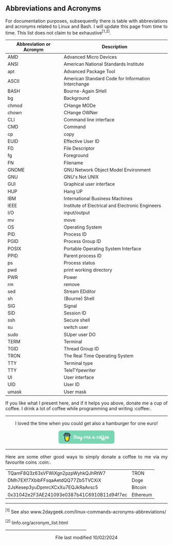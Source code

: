## Abbreviations and Acronyms

<p align="justify">For documentation purposes, subsequently there is table with abbreviations and acronyms related to Linux and Bash. I will update this page from time to time. This list does not claim to be exhaustive<sup>[1,2]</sup>.</p>

| Abbreviation or Acronym | Description                                        |
| ----------------------- | -------------------------------------------------- |
| AMD                     | Advanced Micro Devices                             |
| ANSI                    | American National Standards Institute              |
| apt                     | Advanced Package Tool                              |
| ASCII                   | American Standard Code for Information Interchange |
| BASH                    | Bourne-Again SHell                                 |
| bg                      | Background                                         |
| chmod                   | CHange MODe                                        |
| chown                   | CHange OWNer                                       |
| CLI                     | Command line interface                             |
| CMD                     | Command                                            |
| cp                      | copy                                               |
| EUID                    | Effective User ID                                  |
| FD                      | File Descriptor                                    |
| fg                      | Foreground                                         |
| FN                      | Filename                                           |
| GNOME                   | GNU Network Object Model Environment               |
| GNU                     | GNU's Not UNIX                                     |
| GUI                     | Graphical user interface                           |  
| HUP                     | Hang UP                                            |
| IBM                     | International Business Machines                    |
| IEEE                    | Institute of Electrical and Electronic Engineers   |
| I/O                     | input/output                                       |
| mv                      | move                                               |
| OS                      | Operating System                                   |
| PID                     | Process ID                                         |
| PGID                    | Process Group ID                                   |
| POSIX                   | Portable Operating System Interface                |
| PPID                    | Parent process ID                                  |
| ps                      | Process status                                     |
| pwd                     | print working directory                            |
| PWR                     | Power                                              |
| rm                      | remove                                             |
| sed                     | Stream EDditor                                     |
| sh                      | (Bourne) Shell                                     |
| SIG                     | Signal                                             |
| SID                     | Session ID                                         |  
| ssh                     | Secure shell                                       |
| su                      | switch user                                        |
| sudo                    | SUper user DO                                      |
| TERM                    | Terminal                                           |
| TGID                    | Thread Group ID                                    |
| TRON                    | The Real Time Operating System                     |
| TTY                     | Terminal type                                      |
| TTY                     | TeleTYpewriter                                     |
| UI                      | User interface                                     |
| UID                     | User ID                                            |
| umask                   | User mask                                          |

<p align="justify">If you like what I present here, and if it helps you above, donate me a cup of coffee. I drink a lot of coffee while programming and writing :coffee:.</p>

<hr width="100%" size="2">

<p align="center">I loved the time when you could get also a hamburger for one euro!</p>

<p align="center">
<a href="https://www.buymeacoffee.com/zentrocdot" target="_blank"><img src="..\IMAGES\greeen-button.png" alt="Buy Me A Coffee" height="41" width="174"></a>
</p>

<hr width="100%" size="2">

<p align="justify">Here are some other good ways to simply donate a coffee to me via my favourite coins :coin:.</p>

<table>
  <tbody>
    <tr>
      <td>TQamF8Q3z63sVFWiXgn2pzpWyhkQJhRtW7</td>
      <td>TRON</td>
    </tr>
    <tr>
      <td>DMh7EXf7XbibFFsqaAetdQQ77Zb5TVCXiX</td>
      <td>Doge</td>
    </tr>
    <tr>
      <td>2JsKesep3yuDpmrcXCxXu7EQJkRaAvsc5</td>
      <td>Bitcoin</td>
    </tr>
    <tr>
      <td>0x31042e2F3AE241093e0387b41C6910B11d94f7ec</td>
      <td>Ethereum</td>
    </tr>
  </tbody>
</table>

<hr width="100%" size="2">

<sup>[1]</sup> See also www&#8203;.2daygeek.com/linux-commands-acronyms-abbreviations/

<sup>[2]</sup> linfo.org/acronym_list.html

<hr width="50%" height="1px" justify="center" size="0">

<p align="center">File last modified 10/02/2024</p>


